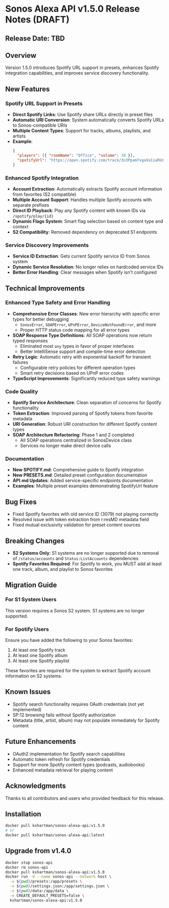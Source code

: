 # Sonos Alexa API v1.5.0 Release Notes (DRAFT)

## Release Date: TBD

## Overview
Version 1.5.0 introduces Spotify URL support in presets, enhances Spotify integration capabilities, and improves service discovery functionality.

## New Features

### Spotify URL Support in Presets
- **Direct Spotify Links**: Use Spotify share URLs directly in preset files
- **Automatic URI Conversion**: System automatically converts Spotify URLs to Sonos-compatible URIs
- **Multiple Content Types**: Support for tracks, albums, playlists, and artists
- **Example**:
  ```json
  {
    "players": [{ "roomName": "Office", "volume": 30 }],
    "spotifyUrl": "https://open.spotify.com/track/3n3Ppam7vgaVa1iaRUc9Lp"
  }
  ```

### Enhanced Spotify Integration
- **Account Extraction**: Automatically extracts Spotify account information from favorites (S2 compatible)
- **Multiple Account Support**: Handles multiple Spotify accounts with separate prefixes
- **Direct ID Playback**: Play any Spotify content with known IDs via `/spotify/play/{id}`
- **Dynamic Flags System**: Smart flag selection based on content type and context
- **S2 Compatibility**: Removed dependency on deprecated S1 endpoints

### Service Discovery Improvements
- **Service ID Extraction**: Gets current Spotify service ID from Sonos system
- **Dynamic Service Resolution**: No longer relies on hardcoded service IDs
- **Better Error Handling**: Clear messages when Spotify isn't configured

## Technical Improvements

### Enhanced Type Safety and Error Handling
- **Comprehensive Error Classes**: New error hierarchy with specific error types for better debugging
  - `SonosError`, `SOAPError`, `UPnPError`, `DeviceNotFoundError`, and more
  - Proper HTTP status code mapping for all error types
- **SOAP Response Type Definitions**: All SOAP operations now return typed responses
  - Eliminated most `any` types in favor of proper interfaces
  - Better IntelliSense support and compile-time error detection
- **Retry Logic**: Automatic retry with exponential backoff for transient failures
  - Configurable retry policies for different operation types
  - Smart retry decisions based on UPnP error codes
- **TypeScript Improvements**: Significantly reduced type safety warnings

### Code Quality
- **Spotify Service Architecture**: Clean separation of concerns for Spotify functionality
- **Token Extraction**: Improved parsing of Spotify tokens from favorite metadata
- **URI Generation**: Robust URI construction for different Spotify content types
- **SOAP Architecture Refactoring**: Phase 1 and 2 completed
  - All SOAP operations centralized in SonosDevice class
  - Services no longer make direct device calls

### Documentation
- **New SPOTIFY.md**: Comprehensive guide to Spotify integration
- **New PRESETS.md**: Detailed preset configuration documentation
- **API.md Updates**: Added service-specific endpoints documentation
- **Examples**: Multiple preset examples demonstrating SpotifyUrl feature

## Bug Fixes
- Fixed Spotify favorites with old service ID (3079) not playing correctly
- Resolved issue with token extraction from r:resMD metadata field
- Fixed mutual exclusivity validation for preset content sources

## Breaking Changes
- **S2 Systems Only**: S1 systems are no longer supported due to removal of `/status/accounts` and `Status:ListAccounts` dependencies
- **Spotify Favorites Required**: For Spotify to work, you MUST add at least one track, album, and playlist to Sonos favorites

## Migration Guide

### For S1 System Users
This version requires a Sonos S2 system. S1 systems are no longer supported.

### For Spotify Users
Ensure you have added the following to your Sonos favorites:
1. At least one Spotify track
2. At least one Spotify album
3. At least one Spotify playlist

These favorites are required for the system to extract Spotify account information on S2 systems.

## Known Issues
- Spotify search functionality requires OAuth credentials (not yet implemented)
- SP:12 browsing fails without Spotify authorization
- Metadata (title, artist, album) may not populate immediately for Spotify content

## Future Enhancements
- OAuth2 implementation for Spotify search capabilities
- Automatic token refresh for Spotify credentials
- Support for more Spotify content types (podcasts, audiobooks)
- Enhanced metadata retrieval for playing content

## Acknowledgments
Thanks to all contributors and users who provided feedback for this release.

## Installation
```bash
docker pull kshartman/sonos-alexa-api:v1.5.0
# or
docker pull kshartman/sonos-alexa-api:latest
```

## Upgrade from v1.4.0
```bash
docker stop sonos-api
docker rm sonos-api
docker pull kshartman/sonos-alexa-api:v1.5.0
docker run -d --name sonos-api --network host \
  -v $(pwd)/presets:/app/presets \
  -v $(pwd)/settings.json:/app/settings.json \
  -v $(pwd)/data:/app/data \
  -e CREATE_DEFAULT_PRESETS=false \
  kshartman/sonos-alexa-api:v1.5.0
```